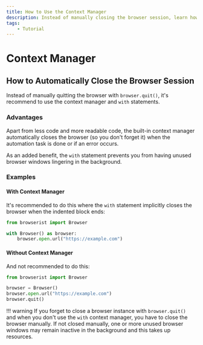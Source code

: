 ```yaml
---
title: How to Use the Context Manager
description: Instead of manually closing the browser session, learn how to use the context manager to automatically close the browser session with Browserist. Includes code examples.
tags:
    - Tutorial
---
```


# Context Manager
## How to Automatically Close the Browser Session
Instead of manually quitting the browser with `browser.quit()`, it's recommend to use the context manager and `with` statements.

### Advantages
Apart from less code and more readable code, the built-in context manager automatically closes the browser (so you don't forget it) when the automation task is done or if an error occurs.

As an added benefit, the `with` statement prevents you from having unused browser windows lingering in the background.

### Examples
#### With Context Manager
It's recommended to do this where the `with` statement implicitly closes the browser when the indented block ends:

```python linenums="1" hl_lines="3"
from browserist import Browser

with Browser() as browser:
    browser.open.url("https://example.com")
```

#### Without Context Manager
And not recommended to do this:

```python linenums="1" hl_lines="5"
from browserist import Browser

browser = Browser()
browser.open.url("https://example.com")
browser.quit()
```

!!! warning
    If you forget to close a browser instance with `browser.quit()` and when you don't use the `with` context manager, you have to close the browser manually. If not closed manually, one or more unused browser windows may remain inactive in the background and this takes up resources.
